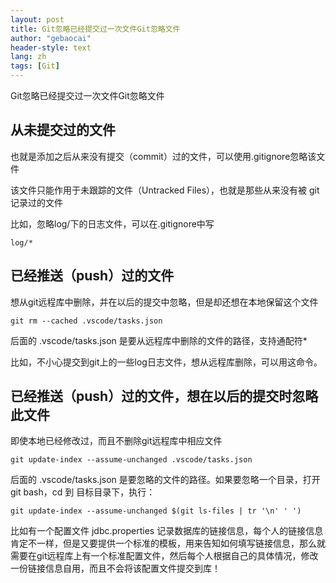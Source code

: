 ```yaml
---
layout: post
title: Git忽略已经提交过一次文件Git忽略文件
author: "gebaocai"
header-style: text
lang: zh
tags: [Git]
---
```


Git忽略已经提交过一次文件Git忽略文件

从未提交过的文件
------
也就是添加之后从来没有提交（commit）过的文件，可以使用.gitignore忽略该文件

该文件只能作用于未跟踪的文件（Untracked Files），也就是那些从来没有被 git 记录过的文件

比如，忽略log/下的日志文件，可以在.gitignore中写

```
log/*
```
已经推送（push）过的文件
------
想从git远程库中删除，并在以后的提交中忽略，但是却还想在本地保留这个文件
```
git rm --cached .vscode/tasks.json
```
后面的 .vscode/tasks.json 是要从远程库中删除的文件的路径，支持通配符*

比如，不小心提交到git上的一些log日志文件，想从远程库删除，可以用这命令。

已经推送（push）过的文件，想在以后的提交时忽略此文件
------
即使本地已经修改过，而且不删除git远程库中相应文件

```
git update-index --assume-unchanged .vscode/tasks.json
```
后面的 .vscode/tasks.json 是要忽略的文件的路径。如果要忽略一个目录，打开 git bash，cd 到 目标目录下，执行：
```
git update-index --assume-unchanged $(git ls-files | tr '\n' ' ')
```
比如有一个配置文件 jdbc.properties 记录数据库的链接信息，每个人的链接信息肯定不一样，但是又要提供一个标准的模板，用来告知如何填写链接信息，那么就需要在git远程库上有一个标准配置文件，然后每个人根据自己的具体情况，修改一份链接信息自用，而且不会将该配置文件提交到库！
